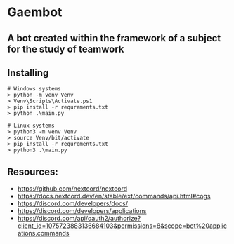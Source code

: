 # Gaembot

## A bot created within the framework of a subject for the study of teamwork

Installing
----------

```shell
# Windows systems
> python -m venv Venv 
> Venv\Scripts\Activate.ps1
> pip install -r requrements.txt
> python .\main.py

# Linux systems
> python3 -m venv Venv 
> source Venv/bit/activate
> pip install -r requrements.txt
> python3 .\main.py
```


Resources:
----------

- https://github.com/nextcord/nextcord
- https://docs.nextcord.dev/en/stable/ext/commands/api.html#cogs
- https://discord.com/developers/docs/
- https://discord.com/developers/applications
- https://discord.com/api/oauth2/authorize?client_id=1075723883136684103&permissions=8&scope=bot%20applications.commands

